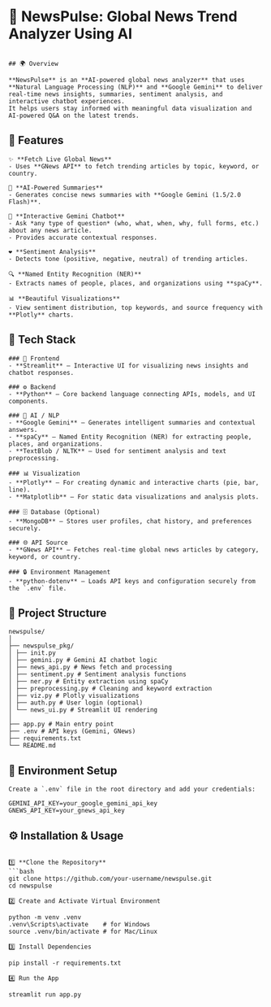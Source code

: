 # 📰 NewsPulse: Global News Trend Analyzer Using AI
```

## 🌍 Overview

**NewsPulse** is an **AI-powered global news analyzer** that uses **Natural Language Processing (NLP)** and **Google Gemini** to deliver real-time news insights, summaries, sentiment analysis, and interactive chatbot experiences.  
It helps users stay informed with meaningful data visualization and AI-powered Q&A on the latest trends.

```


## 🚀 Features
```
✨ **Fetch Live Global News**  
- Uses **GNews API** to fetch trending articles by topic, keyword, or country.

🧠 **AI-Powered Summaries**  
- Generates concise news summaries with **Google Gemini (1.5/2.0 Flash)**.

💬 **Interactive Gemini Chatbot**  
- Ask *any type of question* (who, what, when, why, full forms, etc.) about any news article.  
- Provides accurate contextual responses.

❤️ **Sentiment Analysis**  
- Detects tone (positive, negative, neutral) of trending articles.

🔍 **Named Entity Recognition (NER)**  
- Extracts names of people, places, and organizations using **spaCy**.

📊 **Beautiful Visualizations**  
- View sentiment distribution, top keywords, and source frequency with **Plotly** charts.

```


## 🧰 Tech Stack
```
### 🎨 Frontend
- **Streamlit** – Interactive UI for visualizing news insights and chatbot responses.

### ⚙️ Backend
- **Python** – Core backend language connecting APIs, models, and UI components.

### 🧠 AI / NLP
- **Google Gemini** – Generates intelligent summaries and contextual answers.  
- **spaCy** – Named Entity Recognition (NER) for extracting people, places, and organizations.  
- **TextBlob / NLTK** – Used for sentiment analysis and text preprocessing.

### 📊 Visualization
- **Plotly** – For creating dynamic and interactive charts (pie, bar, line).  
- **Matplotlib** – For static data visualizations and analysis plots.

### 🗄️ Database (Optional)
- **MongoDB** – Stores user profiles, chat history, and preferences securely.

### 🌐 API Source
- **GNews API** – Fetches real-time global news articles by category, keyword, or country.

### 🔒 Environment Management
- **python-dotenv** – Loads API keys and configuration securely from the `.env` file.

  ```

  
## 📁 Project Structure


```
newspulse/
│
├── newspulse_pkg/
│ ├── init.py
│ ├── gemini.py # Gemini AI chatbot logic
│ ├── news_api.py # News fetch and processing
│ ├── sentiment.py # Sentiment analysis functions
│ ├── ner.py # Entity extraction using spaCy
│ ├── preprocessing.py # Cleaning and keyword extraction
│ ├── viz.py # Plotly visualizations
│ ├── auth.py # User login (optional)
│ └── news_ui.py # Streamlit UI rendering
│
├── app.py # Main entry point
├── .env # API keys (Gemini, GNews)
├── requirements.txt
└── README.md

```


## 🔑 Environment Setup

```
Create a `.env` file in the root directory and add your credentials:

GEMINI_API_KEY=your_google_gemini_api_key
GNEWS_API_KEY=your_gnews_api_key

```


## ⚙️ Installation & Usage
```

1️⃣ **Clone the Repository**
```bash
git clone https://github.com/your-username/newspulse.git
cd newspulse

2️⃣ Create and Activate Virtual Environment

python -m venv .venv
.venv\Scripts\activate    # for Windows
source .venv/bin/activate # for Mac/Linux

3️⃣ Install Dependencies

pip install -r requirements.txt

4️⃣ Run the App

streamlit run app.py

```



